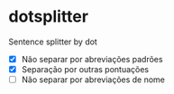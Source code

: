 # dotsplitter

Sentence splitter by dot

- [x] Não separar por abreviações padrões
- [x] Separação por outras pontuações
- [ ] Não separar por abreviações de nome

